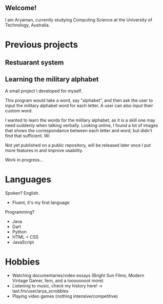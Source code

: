 ## Welcome!
I am Aryaman, currently studying Computing Science at the University of Technology, Australia.

# Previous projects

## Restuarant system


## Learning the military alphabet
A small project I developed for myself.

This program would take a word, say "alphabet", and then ask the user to input the military alphabet word for each letter. A user can also input their custom word.

I wanted to learn the words for the military alphabet, as it is a skill one may need suddenly when talking verbally. Looking online, I found a lot of images that shows the correspondance between each letter and word, but didn't find that sufficient.
Wi



Not yet published on a public repository, will be released later once I put more features in and improve usability.

Work in progress...


# Languages

Spoken? English.
* Fluent, it's my first language

Programming? 
* Java
* Dart
* Python
* HTML + CSS
* JavaScript


# Hobbies
* Watching documentaries/video essays (Bright Sun Films, Modern Vintage Gamer, fern, and a loooooooot more)
* Listening to music, check my history here! -> last.fm/user/arya_scrobbles
* Playing video games (nothing intensive/competitive)



<!--
**AryamanSultania/AryamanSultania** is a ✨ _special_ ✨ repository because its `README.md` (this file) appears on your GitHub profile.

Here are some ideas to get you started:

- 🔭 I’m currently working on ...
- 🌱 I’m currently learning ...
- 👯 I’m looking to collaborate on ...
- 🤔 I’m looking for help with ...
- 💬 Ask me about ...
- 📫 How to reach me: ...
- 😄 Pronouns: ...
- ⚡ Fun fact: ...
-->
